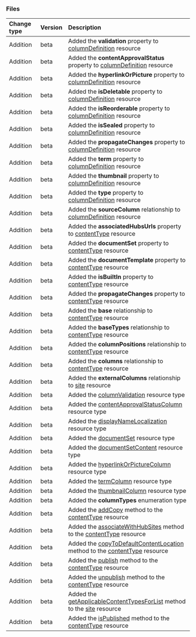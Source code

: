 ### Files

| **Change type** | **Version** | **Description** |
|:---|:---|:---|
|Addition|beta|Added the **validation** property to [columnDefinition](https://docs.microsoft.com/en-us/graph/api/resources/columnDefinition?view=graph-rest-beta) resource|
|Addition|beta|Added the **contentApprovalStatus** property to [columnDefinition](https://docs.microsoft.com/en-us/graph/api/resources/columnDefinition?view=graph-rest-beta) resource|
|Addition|beta|Added the **hyperlinkOrPicture** property to [columnDefinition](https://docs.microsoft.com/en-us/graph/api/resources/columnDefinition?view=graph-rest-beta) resource|
|Addition|beta|Added the **isDeletable** property to [columnDefinition](https://docs.microsoft.com/en-us/graph/api/resources/columnDefinition?view=graph-rest-beta) resource|
|Addition|beta|Added the **isReorderable** property to [columnDefinition](https://docs.microsoft.com/en-us/graph/api/resources/columnDefinition?view=graph-rest-beta) resource|
|Addition|beta|Added the **isSealed** property to [columnDefinition](https://docs.microsoft.com/en-us/graph/api/resources/columnDefinition?view=graph-rest-beta) resource|
|Addition|beta|Added the **propagateChanges** property to [columnDefinition](https://docs.microsoft.com/en-us/graph/api/resources/columnDefinition?view=graph-rest-beta) resource|
|Addition|beta|Added the **term** property to [columnDefinition](https://docs.microsoft.com/en-us/graph/api/resources/columnDefinition?view=graph-rest-beta) resource|
|Addition|beta|Added the **thumbnail** property to [columnDefinition](https://docs.microsoft.com/en-us/graph/api/resources/columnDefinition?view=graph-rest-beta) resource|
|Addition|beta|Added the **type** property to [columnDefinition](https://docs.microsoft.com/en-us/graph/api/resources/columnDefinition?view=graph-rest-beta) resource|
|Addition|beta|Added the **sourceColumn** relationship to [columnDefinition](https://docs.microsoft.com/en-us/graph/api/resources/columnDefinition?view=graph-rest-beta) resource|
|Addition|beta|Added the **associatedHubsUrls** property to [contentType](https://docs.microsoft.com/en-us/graph/api/resources/contentType?view=graph-rest-beta) resource|
|Addition|beta|Added the **documentSet** property to [contentType](https://docs.microsoft.com/en-us/graph/api/resources/contentType?view=graph-rest-beta) resource|
|Addition|beta|Added the **documentTemplate** property to [contentType](https://docs.microsoft.com/en-us/graph/api/resources/contentType?view=graph-rest-beta) resource|
|Addition|beta|Added the **isBuiltIn** property to [contentType](https://docs.microsoft.com/en-us/graph/api/resources/contentType?view=graph-rest-beta) resource|
|Addition|beta|Added the **propagateChanges** property to [contentType](https://docs.microsoft.com/en-us/graph/api/resources/contentType?view=graph-rest-beta) resource|
|Addition|beta|Added the **base** relationship to [contentType](https://docs.microsoft.com/en-us/graph/api/resources/contentType?view=graph-rest-beta) resource|
|Addition|beta|Added the **baseTypes** relationship to [contentType](https://docs.microsoft.com/en-us/graph/api/resources/contentType?view=graph-rest-beta) resource|
|Addition|beta|Added the **columnPositions** relationship to [contentType](https://docs.microsoft.com/en-us/graph/api/resources/contentType?view=graph-rest-beta) resource|
|Addition|beta|Added the **columns** relationship to [contentType](https://docs.microsoft.com/en-us/graph/api/resources/contentType?view=graph-rest-beta) resource|
|Addition|beta|Added the **externalColumns** relationship to [site](https://docs.microsoft.com/en-us/graph/api/resources/site?view=graph-rest-beta) resource|
|Addition|beta|Added the [columnValidation](https://docs.microsoft.com/en-us/graph/api/resources/columnValidation?view=graph-rest-beta) resource type|
|Addition|beta|Added the [contentApprovalStatusColumn](https://docs.microsoft.com/en-us/graph/api/resources/contentApprovalStatusColumn?view=graph-rest-beta) resource type|
|Addition|beta|Added the [displayNameLocalization](https://docs.microsoft.com/en-us/graph/api/resources/displayNameLocalization?view=graph-rest-beta) resource type|
|Addition|beta|Added the [documentSet](https://docs.microsoft.com/en-us/graph/api/resources/documentSet?view=graph-rest-beta) resource type|
|Addition|beta|Added the [documentSetContent](https://docs.microsoft.com/en-us/graph/api/resources/documentSetContent?view=graph-rest-beta) resource type|
|Addition|beta|Added the [hyperlinkOrPictureColumn](https://docs.microsoft.com/en-us/graph/api/resources/hyperlinkOrPictureColumn?view=graph-rest-beta) resource type|
|Addition|beta|Added the [termColumn](https://docs.microsoft.com/en-us/graph/api/resources/termColumn?view=graph-rest-beta) resource type|
|Addition|beta|Added the [thumbnailColumn](https://docs.microsoft.com/en-us/graph/api/resources/thumbnailColumn?view=graph-rest-beta) resource type|
|Addition|beta|Added the **columnTypes** enumeration type|
|Addition|beta|Added the [addCopy](https://docs.microsoft.com/en-us/graph/api/contentType-addCopy?view=graph-rest-beta) method to the [contentType](https://docs.microsoft.com/en-us/graph/api/resources/contentType?view=graph-rest-beta) resource|
|Addition|beta|Added the [associateWithHubSites](https://docs.microsoft.com/en-us/graph/api/contentType-associateWithHubSites?view=graph-rest-beta) method to the [contentType](https://docs.microsoft.com/en-us/graph/api/resources/contentType?view=graph-rest-beta) resource|
|Addition|beta|Added the [copyToDefaultContentLocation](https://docs.microsoft.com/en-us/graph/api/contentType-copyToDefaultContentLocation?view=graph-rest-beta) method to the [contentType](https://docs.microsoft.com/en-us/graph/api/resources/contentType?view=graph-rest-beta) resource|
|Addition|beta|Added the [publish](https://docs.microsoft.com/en-us/graph/api/contentType-publish?view=graph-rest-beta) method to the [contentType](https://docs.microsoft.com/en-us/graph/api/resources/contentType?view=graph-rest-beta) resource|
|Addition|beta|Added the [unpublish](https://docs.microsoft.com/en-us/graph/api/contentType-unpublish?view=graph-rest-beta) method to the [contentType](https://docs.microsoft.com/en-us/graph/api/resources/contentType?view=graph-rest-beta) resource|
|Addition|beta|Added the [getApplicableContentTypesForList](https://docs.microsoft.com/en-us/graph/api/site-getApplicableContentTypesForList?view=graph-rest-beta) method to the [site](https://docs.microsoft.com/en-us/graph/api/resources/site?view=graph-rest-beta) resource|
|Addition|beta|Added the [isPublished](https://docs.microsoft.com/en-us/graph/api/contentType-isPublished?view=graph-rest-beta) method to the [contentType](https://docs.microsoft.com/en-us/graph/api/resources/contentType?view=graph-rest-beta) resource|
